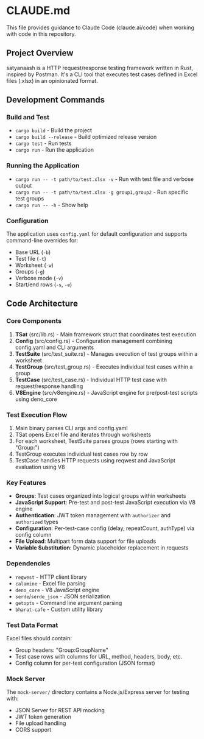 # CLAUDE.md

This file provides guidance to Claude Code (claude.ai/code) when working with code in this repository.

## Project Overview

satyanaash is a HTTP request/response testing framework written in Rust, inspired by Postman. It's a CLI tool that executes test cases defined in Excel files (.xlsx) in an opinionated format.

## Development Commands

### Build and Test
- `cargo build` - Build the project
- `cargo build --release` - Build optimized release version
- `cargo test` - Run tests
- `cargo run` - Run the application

### Running the Application
- `cargo run -- -t path/to/test.xlsx -v` - Run with test file and verbose output
- `cargo run -- -t path/to/test.xlsx -g group1,group2` - Run specific test groups
- `cargo run -- -h` - Show help

### Configuration
The application uses `config.yaml` for default configuration and supports command-line overrides for:
- Base URL (`-b`)
- Test file (`-t`) 
- Worksheet (`-w`)
- Groups (`-g`)
- Verbose mode (`-v`)
- Start/end rows (`-s`, `-e`)

## Code Architecture

### Core Components

1. **TSat** (src/lib.rs) - Main framework struct that coordinates test execution
2. **Config** (src/config.rs) - Configuration management combining config.yaml and CLI arguments
3. **TestSuite** (src/test_suite.rs) - Manages execution of test groups within a worksheet
4. **TestGroup** (src/test_group.rs) - Executes individual test cases within a group
5. **TestCase** (src/test_case.rs) - Individual HTTP test case with request/response handling
6. **V8Engine** (src/v8engine.rs) - JavaScript engine for pre/post-test scripts using deno_core

### Test Execution Flow

1. Main binary parses CLI args and config.yaml
2. TSat opens Excel file and iterates through worksheets
3. For each worksheet, TestSuite parses groups (rows starting with "Group:")
4. TestGroup executes individual test cases row by row
5. TestCase handles HTTP requests using reqwest and JavaScript evaluation using V8

### Key Features

- **Groups**: Test cases organized into logical groups within worksheets
- **JavaScript Support**: Pre-test and post-test JavaScript execution via V8 engine
- **Authentication**: JWT token management with `authorizer` and `authorized` types
- **Configuration**: Per-test-case config (delay, repeatCount, authType) via config column
- **File Upload**: Multipart form data support for file uploads
- **Variable Substitution**: Dynamic placeholder replacement in requests

### Dependencies

- `reqwest` - HTTP client library
- `calamine` - Excel file parsing
- `deno_core` - V8 JavaScript engine
- `serde`/`serde_json` - JSON serialization
- `getopts` - Command line argument parsing
- `bharat-cafe` - Custom utility library

### Test Data Format

Excel files should contain:
- Group headers: "Group:GroupName"
- Test case rows with columns for URL, method, headers, body, etc.
- Config column for per-test configuration (JSON format)

### Mock Server

The `mock-server/` directory contains a Node.js/Express server for testing with:
- JSON Server for REST API mocking
- JWT token generation
- File upload handling
- CORS support